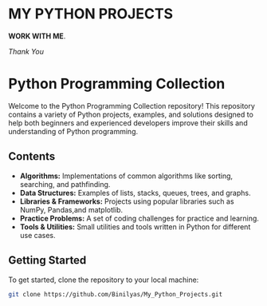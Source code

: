 # MY PYTHON PROJECTS
 **WORK WITH ME**.

 _Thank You_


# Python Programming Collection

Welcome to the Python Programming Collection repository! This repository contains a variety of Python projects, examples, and solutions designed to help both beginners and experienced developers improve their skills and understanding of Python programming.

## Contents

- **Algorithms:** Implementations of common algorithms like sorting, searching, and pathfinding.
- **Data Structures:** Examples of lists, stacks, queues, trees, and graphs.
- **Libraries & Frameworks:** Projects using popular libraries such as NumPy, Pandas,and matplotlib.
- **Practice Problems:** A set of coding challenges for practice and learning.
- **Tools & Utilities:** Small utilities and tools written in Python for different use cases.

## Getting Started

To get started, clone the repository to your local machine:

```bash
git clone https://github.com/Binilyas/My_Python_Projects.git

